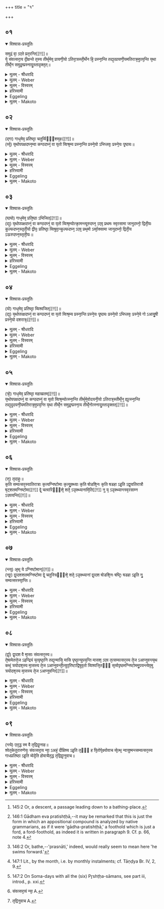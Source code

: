 +++
title = "१"

+++


##  ०१


<details open><summary>विश्वास-प्रस्तुतिः</summary>

समुद्रं वा᳘ ऽएते प्रत᳘रन्ति[[!!]]॥   
ये᳘ संवत्सरा᳘य दी᳘क्षन्ते त᳘स्य तीर्थ᳘मेव᳘ प्रायणी᳘यो ऽतिरा᳘त्रस्ती᳘र्थेन हि᳘ प्रस्ना᳘न्ति तद्य᳘त्प्रायणी᳘यमतिरात्र᳘मुपय᳘न्ति य᳘था तीर्थे᳘न समुद्र᳘म्प्रस्नायु᳘स्तादृक्त᳘त्॥
</details>

<details><summary>मूलम् - श्रीधरादि</summary>

समुद्रं वा᳘ ऽएते प्रत᳘रन्ति[[!!]]॥   
ये᳘ संवत्सरा᳘य दी᳘क्षन्ते त᳘स्य तीर्थ᳘मेव᳘ प्रायणी᳘यो ऽतिरा᳘त्रस्ती᳘र्थेन हि᳘ प्रस्ना᳘न्ति तद्य᳘त्प्रायणी᳘यमतिरात्र᳘मुपय᳘न्ति य᳘था तीर्थे᳘न समुद्र᳘म्प्रस्नायु᳘स्तादृक्त᳘त्॥
</details>

<details><summary>मूलम् - Weber</summary>

समुद्रं वा᳘ऽएते प्र᳘तरन्ति ॥  
ये᳘ संवत्सरा᳘य दीक्षन्ते त᳘स्य तीर्थ᳘मेव᳘ प्रायणी᳘योऽतिरा᳘त्रस्ती᳘र्थेन हि᳘ प्रस्ना᳘न्ति तद्य᳘त्प्रायणी᳘यमतिरात्र᳘मुपय᳘न्ति य᳘था तीर्थे᳘न समुद्रं᳘ प्रस्नायु᳘स्तादृक्त᳘त् ॥
</details>

<details><summary>मूलम् - विस्वरम्</summary>

**सम्वत्सरे समुद्रतरणोपासनम् ।**
 
समुद्रं वा एते प्रतरन्ति । ये संवत्सराय दीक्षन्ते । तस्य तीर्थमेव प्रायणीयो ऽतिरात्रः । तीर्थेन हि प्रस्नांति । तद्यत्प्रायणीयमतिरात्रमुपयन्ति । यथा तीर्थेन समुद्रं प्रस्नायुः । तादृक्तत् ॥ १ ॥ 
</details>

<details><summary>हरिस्वामी</summary>

"समुद्रं वा” एताभिः पंचभिः कण्डिकाभिः संवत्सरे समुद्रप्रतरणोपासनमुच्यते । तीर्थगाधोद्ध्युत्तरणपुनःप्रतरणानि च प्रायणीयादीनां नामान्येतानि प्रदर्श्यन्ते । उपासनारूपत्वाच्च फलम् । संवत्सरो ऽप्यत्र ईदृश एव द्रष्टव्यः । 'प्रस्नांति' "ष्णा शौचे" (धा. पा. अ. प. ४२) इत्येषः प्रपूर्वः प्रतरणे वर्तते । प्रतरतीत्यर्थः । 'प्रस्नायुः' प्रतरेयुः ॥ १ ॥ 
</details>

<details><summary>Eggeling</summary>

1. Verily, those who become initiated for (a sacrificial session of) a year cross an ocean: the Prāyaṇīya Atirātra is a flight of steps [^egg_440], for it is by means of a flight of steps that one enters (the water); and

[^egg_440]: 145:2 Or, a descent, a passage leading down to a bathing-place.

when they enter on the Prāyaṇīya Atirātra it is just as if they were entering the ocean by a flight of steps.
</details>

<details><summary>मूलम् - Makoto</summary>

समुद्रं᳓ वा᳓ एते᳓ प्र᳓तरन्ति ।॥  
ये᳓ संवत्सरा᳓य दीक्षन्ते त᳓स्य तीर्थ᳓म् एव᳓ प्रा᳓यणी᳓यो ऽतिरा᳓त्रस् ती᳓र्थेन हि᳓ प्रस्ना᳓न्ति त᳓द् य᳓त् प्रा᳓यणी᳓यम् अतिरा᳓त्र᳓म् उपय᳓न्ति य᳓था᳓ तीर्थे᳓न समुद्रं᳓ प्रस्ना᳓यु᳓स् ता᳓दृ᳓क्त᳓त् ॥॥
</details>


##  ०२


<details open><summary>विश्वास-प्रस्तुतिः</summary>

(द्गा) गाध᳘मेव᳘ प्रतिष्ठा᳘ चतुर्व्विᳫँ᳭शम᳘हः[[!!]]॥  
(र्य्य᳘) य᳘थोपपक्षदघ्न᳘म्वा कण्ठदघ्नं᳘ वा य᳘तो व्विश्र᳘म्य प्रस्ना᳘न्ति प्रस्ने᳘यो ऽभिप्लवः᳘ प्रस्ने᳘यः पृ᳘ष्ठ्यः॥
</details>

<details><summary>मूलम् - श्रीधरादि</summary>

(द्गा) गाध᳘मेव᳘ प्रतिष्ठा᳘ चतुर्व्विᳫँ᳭शम᳘हः[[!!]]॥  
(र्य्य᳘) य᳘थोपपक्षदघ्न᳘म्वा कण्ठदघ्नं᳘ वा य᳘तो व्विश्र᳘म्य प्रस्ना᳘न्ति प्रस्ने᳘यो ऽभिप्लवः᳘ प्रस्ने᳘यः पृ᳘ष्ठ्यः॥
</details>

<details><summary>मूलम् - Weber</summary>

गाध᳘मेव᳘ प्रतिष्ठा᳘ चतुर्विँश᳘म᳘हः ॥  
य᳘थोपपक्षदघ्नं᳘ वा कण्ठदघ्नं᳘ वा य᳘तो विश्र᳘म्य प्रस्ना᳘न्ति प्रस्ने᳘योऽभिप्लवः᳘ प्रस्ने᳘यः पृ᳘ष्ठ्यः ॥
</details>

<details><summary>मूलम् - विस्वरम्</summary>

गाधमेव प्रतिष्ठा चतुर्विंशमहः । यथोपपक्षदघ्नं वा कंठदघ्नं वा यतो विश्रम्य प्रस्नांति । प्रस्नेयो ऽभिप्लवः । प्रस्नेयः पृष्ठ्यः ॥ २ ॥ 
</details>

<details><summary>हरिस्वामी</summary>

गाधमेव ग्राह्यम् अल्पोदकम् । प्रतितिष्ठत्यस्यामितिं 'प्रतिष्ठा' । 'उपपक्षदघ्नं' पक्षयोः समीपमुपपक्षं प्रमाणमस्य उपपक्षदघ्नम् । कण्ठप्रमाणं 'कण्ठदघ्नं' । 'प्रस्नेयः' प्रस्नानार्हः प्रतरणार्ह इत्यर्थः ॥ २ ॥ 
</details>

<details><summary>Eggeling</summary>

2. The Caturviṁśa day is (in the form of) a foothold, a shallow place [^egg_441], such a one as (where the water reaches) either to the arm-pits or to the neck, whence, having rested, they enter [^egg_442] (the deep water). The Abhiplava is (a spot) suitable for swimming; and so is the Pr̥shṭḥya suitable for swimming.

[^egg_441]: 146:1 Gādham eva pratishṭḥā,--it may be remarked that this is just the form in which an appositional compound is analyzed by native grammarians, as if it were 'gādha-pratishṭḥā,' a foothold which is just a ford, a ford-foothold, as indeed it is written in paragraph 9. Cf. p. 66, note 4.

[^egg_442]: 146:2 Or, bathe,--'prasnāti,' indeed, would really seem to mean here 'he swims forward.'
</details>

<details><summary>मूलम् - Makoto</summary>

गा᳓ध᳓म् एव᳓ प्रतिष्ठा᳓ चतुर्विँश᳓म् अ᳓हः ।॥  
य᳓थोपपक्षदघ्नं᳓ वा᳓ कण्ठदघ्नं᳓ वा᳓ य᳓तो विश्र᳓म्य प्रस्ना᳓न्ति प्रस्ने᳓यो ऽभिप्लवः᳓ प्रस्ने᳓यः पृ᳓ष्ठ्यः ॥॥
</details>


##  ०३


<details open><summary>विश्वास-प्रस्तुतिः</summary>

(ष्ठ्यो) गाध᳘मेव᳘ प्रति᳘ष्ठा ऽभिजित्[[!!]]॥  
(द्य᳘) य᳘थोपपक्षदघ्नं᳘ वा कण्ठदघ्नं᳘ वा य᳘तो व्विश्र᳘म्योत्क्रा᳘मन्त्यूरुदघ्न᳘ ऽएव᳘ प्रथमः स्व᳘रसामा जानुदघ्नो᳘ द्विती᳘यः कुल्फदघ्न᳘स्तृती᳘यो द्वीपः᳘ प्रतिष्ठा᳘ व्विषुवा᳘न्कुल्फदघ्न᳘ ऽएव᳘ प्रथ᳘मो ऽर्व्वा᳘क्सामा जानुदघ्नो᳘ द्विती᳘य ऽऊरुदघ्न᳘स्तृती᳘यः॥
</details>

<details><summary>मूलम् - श्रीधरादि</summary>

(ष्ठ्यो) गाध᳘मेव᳘ प्रति᳘ष्ठा ऽभिजित्[[!!]]॥  
(द्य᳘) य᳘थोपपक्षदघ्नं᳘ वा कण्ठदघ्नं᳘ वा य᳘तो व्विश्र᳘म्योत्क्रा᳘मन्त्यूरुदघ्न᳘ ऽएव᳘ प्रथमः स्व᳘रसामा जानुदघ्नो᳘ द्विती᳘यः कुल्फदघ्न᳘स्तृती᳘यो द्वीपः᳘ प्रतिष्ठा᳘ व्विषुवा᳘न्कुल्फदघ्न᳘ ऽएव᳘ प्रथ᳘मो ऽर्व्वा᳘क्सामा जानुदघ्नो᳘ द्विती᳘य ऽऊरुदघ्न᳘स्तृती᳘यः॥
</details>

<details><summary>मूलम् - Weber</summary>

गाध᳘मेव᳘ प्रतिॗष्ठाभिजि᳟त् ॥  
य᳘थोपपक्षदघ्नं᳘ वा कण्ठदघ्नं᳘ वा य᳘तो विश्र᳘म्योत्क्रा᳘मन्त्यूरुदघ्न᳘ एव᳘ प्रथमः स्व᳘रसामा जानुदघ्नो᳘ द्विती᳘यः कुल्फदघ्न᳘स्तृती᳘यो द्वीपः᳘ प्रतिष्ठा᳘ विषुवा᳘न्कुल्फदघ्न᳘ एव᳘ प्रथॗमोऽर्वा᳘क्सामा जानुदघ्नो᳘ द्विती᳘य ऊरुदघ्न᳘स्तृती᳘यः ॥
</details>

<details><summary>मूलम् - विस्वरम्</summary>

गाधमेव प्रतिष्ठा ऽभिजित् । यथोपपक्षदघ्नं वा कण्ठदघ्नं वा यतो विश्रम्योत्क्रामन्ति । ऊरुदघ्न एव प्रथमः स्वरसामा । जानुदघ्नो द्वितीयः । कुल्फदघ्नस्तृतीयः । द्वीपः प्रतिष्ठा विषुवान् । कुल्पदघ्न एव प्रथमो ऽर्वाक्सामा । जानुदघ्नो द्वितीयः । ऊरुदघ्नस्तृतीयः ॥ ३ ॥ 
</details>

<details><summary>हरिस्वामी</summary>

सर्वान् कामान् अर्वाक् सुवृत्तः । अर्वाक् स च सामा इत्येवं प्राप्ते शाकपार्थिवादिवत्तत्पदलोपसमासः ॥ ३ ॥ ४ ॥ 
</details>

<details><summary>Eggeling</summary>

3. The Abhijit is a foothold, a shallow place, such a one as (where the water reaches) either to the arm-pits, or to the neck, whence, having rested, they come out (of the water). The first Svarasāman is thigh-deep, the second knee-deep, the third knuckle-deep. The Vishuvat is a foothold (in the form of) an island. The first (Svarasāman) with reversed Sāmans is knuckle-deep, the second knee-deep, and the third thigh-deep.
</details>

<details><summary>मूलम् - Makoto</summary>

गा᳓ध᳓म् एव᳓ प्रतिष्ठा᳙भिजि᳓त् ।॥  
य᳓थोपपक्षदघ्नं᳓ वा᳓ कण्ठदघ्नं᳓ वा᳓ य᳓तो विश्र᳓म्योत्क्रा᳓मन्त्य् ऊरुदघ्न᳓ एव᳓ प्रथमः᳓ स्व᳓रसा᳓मा᳓ जा᳓नुदघ्नो᳓ द्विती᳓यः कुल्फदघ्न᳓स् तृती᳓यो द्वीपः᳓ प्रतिष्ठा᳓ विषुवा᳓न् कुल्फदघ्न᳓ एव᳓ प्रथमो᳙ ऽर्वा᳓क्सा᳓मा᳓ जा᳓नुदघ्नो᳓ द्विती᳓य ऊरुदघ्न᳓स् तृती᳓यः ॥॥
</details>


##  ०४


<details open><summary>विश्वास-प्रस्तुतिः</summary>

(यो) गाध᳘मेव᳘ प्रतिष्ठा᳘ व्विश्वजित्[[!!]]॥  
(द्य᳘) य᳘थोपपक्षदघ्नं᳘ वा कण्ठदघ्नं᳘ वा य᳘तो व्विश्र᳘म्य प्रस्ना᳘न्ति प्रस्ने᳘यः पृ᳘ष्ठ्यः प्रस्ने᳘यो ऽभिप्लवः᳘ प्रस्ने᳘ये गो ऽआयु᳘षी प्रस्ने᳘यो दशरात्रः᳘[[!!]]॥
</details>

<details><summary>मूलम् - श्रीधरादि</summary>

(यो) गाध᳘मेव᳘ प्रतिष्ठा᳘ व्विश्वजित्[[!!]]॥  
(द्य᳘) य᳘थोपपक्षदघ्नं᳘ वा कण्ठदघ्नं᳘ वा य᳘तो व्विश्र᳘म्य प्रस्ना᳘न्ति प्रस्ने᳘यः पृ᳘ष्ठ्यः प्रस्ने᳘यो ऽभिप्लवः᳘ प्रस्ने᳘ये गो ऽआयु᳘षी प्रस्ने᳘यो दशरात्रः᳘[[!!]]॥
</details>

<details><summary>मूलम् - Weber</summary>

गाध᳘मेव᳘ प्रतिष्ठा᳘ विश्वजि᳟त् ॥  
य᳘थोपपक्षदघ्नं᳘ वा कण्ठदघ्नं᳘ वा य᳘तो विश्र᳘म्य प्रस्ना᳘न्ति प्रस्ने᳘यः पृ᳘ष्ठ्यः प्रस्ने᳘योऽभिप्लवः᳘ प्रस्ने᳘ये गोऽआयु᳘षी प्रस्ने᳘यो दशरा᳘त्रः ॥
</details>

<details><summary>मूलम् - विस्वरम्</summary>

गाधमेव प्रतिष्ठा विश्वजित् । यथोपपक्षदघ्नं वा कण्ठदघ्नं वा यतो विश्रम्य प्रस्नान्ति । प्रस्नेयः पृष्ठ्यः । प्रस्नेयो ऽभिप्लवः । प्रस्नेये गोआयुषी । प्रस्नेयो दशरात्रः ॥ ४ ॥ 
</details>

<details><summary>हरिस्वामी</summary>

[व्याख्यानं तृतीये]
</details>

<details><summary>Eggeling</summary>

4. The Viśvajit is a foothold, a shallow place, such a one as (where the water reaches) either to the arm-pits or to the neck, whence, having rested, he enters (the deep water again). The Pr̥shṭḥya is suitable for swimming, and so is the Abhiplava, and so are the Go and Āyus, and so is the Daśarātra.
</details>

<details><summary>मूलम् - Makoto</summary>

गा᳓ध᳓म् एव᳓ प्रतिष्ठा᳓ विश्वजि᳓त् ।॥  
य᳓थोपपक्षदघ्नं᳓ वा᳓ कण्ठदघ्नं᳓ वा᳓ य᳓तो विश्र᳓म्य प्रस्ना᳓न्ति प्रस्ने᳓यः पृ᳓ष्ठ्यः प्रस्ने᳓यो ऽभिप्लवः᳓ प्रस्ने᳓यो गोआ᳓यु᳓षी प्रस्ने᳓यो दशरा᳓त्रः᳓ ॥॥
</details>


##  ०५


<details open><summary>विश्वास-प्रस्तुतिः</summary>

(त्रो᳘) गाध᳘मेव᳘ प्रतिष्ठा᳘ महाव्व्रतम्[[!!]]॥  
य᳘थोपपक्षदघ्नं᳘ वा कण्ठदघ्नं᳘ वा य᳘तो व्विश्र᳘म्योत्स्ना᳘न्ति तीर्थ᳘मे᳘वोदयनी᳘यो ऽतिरात्र᳘स्तीर्थे᳘न᳘ ह्युत्स्ना᳘न्ति तद्य᳘दुदयनी᳘यमतिरात्र᳘मुपय᳘न्ति य᳘था तीर्थे᳘न समुद्र᳘म्प्रस्ना᳘य तीर्थे᳘नोत्स्नायु᳘स्तादृक्तत्[[!!]]॥
</details>

<details><summary>मूलम् - श्रीधरादि</summary>

(त्रो᳘) गाध᳘मेव᳘ प्रतिष्ठा᳘ महाव्व्रतम्[[!!]]॥  
य᳘थोपपक्षदघ्नं᳘ वा कण्ठदघ्नं᳘ वा य᳘तो व्विश्र᳘म्योत्स्ना᳘न्ति तीर्थ᳘मे᳘वोदयनी᳘यो ऽतिरात्र᳘स्तीर्थे᳘न᳘ ह्युत्स्ना᳘न्ति तद्य᳘दुदयनी᳘यमतिरात्र᳘मुपय᳘न्ति य᳘था तीर्थे᳘न समुद्र᳘म्प्रस्ना᳘य तीर्थे᳘नोत्स्नायु᳘स्तादृक्तत्[[!!]]॥
</details>

<details><summary>मूलम् - Weber</summary>

गाध᳘मेव᳘ प्रतिष्ठा᳘ महाव्रत᳟म् ॥  
य᳘थोपपक्षदघ्नं᳘ वा कण्ठदघ्नं᳘ वा य᳘तो विश्र᳘म्योत्स्ना᳘न्ति तीर्थ᳘मेॗवोदयनी᳘योऽतिरात्र᳘स्तीर्थे᳘नॗ ह्युत्स्ना᳘न्ति तद्य᳘दुदयनी᳘यमतिरात्र᳘मुपय᳘न्ति य᳘था तीर्थे᳘न समुद्रं᳘ प्रस्ना᳘य तीर्थे᳘नोत्स्नायु᳘स्तादृ᳘क्त᳟त् ॥
</details>

<details><summary>मूलम् - विस्वरम्</summary>

गाधमेव प्रतिष्ठा महाव्रतम् । यथोपपक्षदघ्नं वा कण्ठदघ्नं वा यतो विश्रम्योत्स्नान्ति । तीर्थमेवोदयनीयो ऽतिरात्रः । तीर्थेन ह्युत्स्नान्ति । तद्यदुदयनीयमतिरात्रमुपयन्ति । यथा तीर्थेन समुद्रं प्रस्नाय तीर्थेनोत्स्नायुः । तादृक्तत् ॥ ५ ॥ 
</details>

<details><summary>हरिस्वामी</summary>

'उत्स्नांति' उत्तरन्ति ॥ ५ ॥ 
</details>

<details><summary>Eggeling</summary>

5. The Mahāvrata is a foothold, a shallow place, such a one as (where the water reaches) either to the arm-pits or to the neck, whence, having rested,

they step out (of the water). The Udayanīya (concluding) Atirātra is a flight of steps, for it is by a flight of steps that people step out (of the water): thus, when they perform the Udayanīya Atirātra, it is just as if, having entered the sea by a flight of steps, they were to step out of it, by a flight of steps.
</details>

<details><summary>मूलम् - Makoto</summary>

गा᳓ध᳓म् एव᳓ प्रतिष्ठा᳓ महा᳓व्रत᳓म् ।॥  
य᳓थोपपक्षदघ्नं᳓ वा᳓ कण्ठदघ्नं᳓ वा᳓ य᳓तो विश्र᳓म्योत्स्ना᳓न्ति तीर्थ᳓म् एवो᳙दयनी᳓यो ऽतिरा᳓त्र᳓स् तीर्थे᳓न ह्य् उ᳙त्स्ना᳓न्ति त᳓द् य᳓द् उदयनी᳓यम् अतिरा᳓त्र᳓म् उपय᳓न्ति य᳓था᳓ तीर्थे᳓न समुद्रं᳓ प्रस्ना᳓य तीर्थे᳓नओत्स्ना᳓यु᳓स् ता᳓दृ᳓क् त᳓त् ॥॥
</details>


##  ०६


<details open><summary>विश्वास-प्रस्तुतिः</summary>

(त्त᳘) त᳘दाहुः॥  
क᳘ति सम्वत्सर᳘स्यातिरात्राः क᳘त्यग्निष्टोमाः क᳘त्यु᳘क्थ्याः क᳘ति षोडशि᳘नः क᳘ति षडहा ऽइ᳘ति ऽद्वा᳘वतिरात्रौ ष᳘ट्शतमग्निष्टोमा[[!!]] द्वे᳘ चत्वारिᳫँ᳭शे᳘ शते᳘ ऽउ᳘क्थ्यानामि᳘ति[[!!]] नु य᳘ ऽउ᳘क्थ्यान्त्स्व᳘रसाम्न ऽउपयन्ति[[!!]]॥
</details>

<details><summary>मूलम् - श्रीधरादि</summary>

(त्त᳘) त᳘दाहुः॥  
क᳘ति सम्वत्सर᳘स्यातिरात्राः क᳘त्यग्निष्टोमाः क᳘त्यु᳘क्थ्याः क᳘ति षोडशि᳘नः क᳘ति षडहा ऽइ᳘ति ऽद्वा᳘वतिरात्रौ ष᳘ट्शतमग्निष्टोमा[[!!]] द्वे᳘ चत्वारिᳫँ᳭शे᳘ शते᳘ ऽउ᳘क्थ्यानामि᳘ति[[!!]] नु य᳘ ऽउ᳘क्थ्यान्त्स्व᳘रसाम्न ऽउपयन्ति[[!!]]॥
</details>

<details><summary>मूलम् - Weber</summary>

त᳘दाहुः ॥  
क᳘ति संवत्सर᳘स्यातिरात्राः क᳘त्यग्निष्टोमाः क᳘त्युॗक्थ्याः क᳘ति षोडशिनः क᳘ति षडहा इ᳘ति द्वा᳘वतिरात्रौ ष᳘ट्शतमग्निष्टो᳘मा द्वे᳘ चत्वा᳘रिँशे शते᳘ऽउॗक्थ्याना᳘मिति नु य᳘ऽउॗक्थ्यान्त्स्व᳘रसाम्न उपय᳟न्ति ॥
</details>

<details><summary>मूलम् - विस्वरम्</summary>

तदाहुः- कति संवत्सरस्यातिरात्राः । कत्यग्निष्टोमाः । कत्युक्थ्याः । कति षोडशिनः । कति षडहा इति । द्वावतिरात्रौ । षट्शतमग्निष्टोमाः । द्वे चत्वारिंशे शते उक्थ्यानाम् । इति नु य उक्थ्यान् स्वरसाम्न उपयन्ति ॥ ६ ॥ 
</details>

<details><summary>हरिस्वामी</summary>

तदाहुः । 'कति' “श्रद्धाया वै देवाः" इत्यत्र प्रायणीयादीनि सप्तत्रिंशत् सौम्यान्युपक्रम्य "तदेतत्संवत्सरस्य जन्म" इत्युक्तम् । तथा "यद्वै दीक्षंते" इत्यत्रापि तान्येव सप्तत्रिंशतमुपन्यस्य "स एष संवत्सरस्त्रिमहाव्रतः" इत्युक्तम् । तथा "पुरुषो वै संवत्सरः" इत्यत्रापि तान्येवानुक्रांतानि । तथा "समुद्रं वा एते प्रतरन्ति" इत्यत्रापि तान्येवानुक्रांतानि । न च तावतीभिः संवत्सरः पूर्यते । तत्रावश्यं तेषामभ्यासेन संवत्सरः पूरणीयः प्राप्नोति । सः अभ्यासो ऽविशेषात् सर्वेषां तुल्यः प्रसज्यते । तन्निवृत्त्यर्थं पृष्ठ्याभिप्लवयोरेवाभ्यास उच्यते । सो ऽपि च प्रतिमासं चतुःकृत्वः अभिप्लवस्य षष्ठसप्तमद्वादशेषु मासेषु त्रिस्त्रिः, पृष्ठ्यस्य तु सकृत् प्रयोगः, इत्येष कल्पः । संख्याप्रश्नप्रतिवचनाभ्यां कथं (विदेशत्रा ?) क्रियते । **द्वावतिरात्रावि**त्यतिरात्रयोरनावृत्तिं दर्शयति । **षट्शतमग्निष्टोमा** इति पंचचत्वारिंशदभिप्लवाभ्यासाः । तत्र प्रथमांत्यावग्निष्टोमो उक्थ्या इतरे इति नवतिरभिप्लवाका अग्निष्टोमाः । पार्ष्ठिका द्वादश । प्रतिमासं पृष्ठ्यस्य प्रयोगात् । अभिजित् विश्वजित् महाव्रतं विषुवान् इत्येवं चत्वारो ऽग्निष्टोमाः । इत्येतदंगीकृत्याह- **षट्शतमग्निष्टोमा** इति । चतुर्विंशं त्वहः अत्र उक्थ्या एव अभिप्रेतम् । द्वे चत्वारिंशे शते उक्थ्यानाम् । प्रतिमासं विंशतिरुक्थ्या भवन्तीत्यभिप्रायः । चतुरभिप्लविके अर्थे स्पष्टमेव षष्ठे मासे ऽत्र छन्दोमाः आयुश्च । अविवाक्यं तु आंतरालिकम् । नोक्थ्येषु नाग्निष्टोमेषु संख्यातम् । एवं तावत् ये उक्थ्याः 'ते स्वरसाम्न उपयन्ति' । तेषां संख्या पूरणीया ॥ ६ ॥ 
</details>

<details><summary>Eggeling</summary>

6. Regarding this they say, 'How many Atirātras are there in the year, how many Agnishṭomas, how many Ukthyas, how many Shoḍaśins, how many Shaḍahas?'--Two Atirātras, a hundred and six Agnishṭomas, and two hundred and forty Ukthyas,--thus in the case of those who perform the Svarasāmans as Ukthyas.
</details>

<details><summary>मूलम् - Makoto</summary>

त᳓द् आ᳓हुः ।॥  
क᳓ति संवत्सर᳓स्या᳓तिरा᳓त्राः᳓ क᳓त्य् अग्निष्टोमाः᳓ क᳓त्य् उक्थ्याः᳙ क᳓ति षोडशिनः᳓ क᳓ति षडहा᳓ इ᳓ति द्वा᳓व् अतिरा᳓त्रौ᳓ ष᳓ट्शतम् अग्निष्टो᳓मा᳓ द्वे᳓ चत्वा᳓रिँशे शते᳓ उक्थ्या᳙ना᳓म् इ᳓ति नु᳓ य᳓ उक्थ्या᳙न्त् स्व᳓रसा᳓म्न उपय᳓न्ति ॥॥
</details>


##  ०७


<details open><summary>विश्वास-प्रस्तुतिः</summary>

(न्त्य᳘) अ᳘थ᳘ ये ऽग्निष्टोमान्[[!!]]॥  
(न्द्वा᳘) द्वा᳘दशशतमग्निष्टोमा द्वे᳘ चतुस्त्रिᳫँ᳭शे᳘ शते᳘ ऽउ᳘क्थ्यानां द्वा᳘दश षोडशि᳘नः षष्टिः᳘ षडहा ऽइ᳘ति नु᳘ सम्वत्सरस्या᳘प्तिः॥
</details>

<details><summary>मूलम् - श्रीधरादि</summary>

(न्त्य᳘) अ᳘थ᳘ ये ऽग्निष्टोमान्[[!!]]॥  
(न्द्वा᳘) द्वा᳘दशशतमग्निष्टोमा द्वे᳘ चतुस्त्रिᳫँ᳭शे᳘ शते᳘ ऽउ᳘क्थ्यानां द्वा᳘दश षोडशि᳘नः षष्टिः᳘ षडहा ऽइ᳘ति नु᳘ सम्वत्सरस्या᳘प्तिः॥
</details>

<details><summary>मूलम् - Weber</summary>

अ᳘थॗ येऽग्निष्टोमा᳟न् ॥  
द्वा᳘दशशतमग्निष्टोमा द्वे᳘ चतुस्त्रिँशे᳘ शते᳘ऽउॗक्थ्यानां द्वा᳘दश षोडशि᳘नः षष्टिः᳘ षडहा इ᳘ति नु᳘ संवत्सरस्या᳘प्तिः ॥
</details>

<details><summary>मूलम् - विस्वरम्</summary>

अथ ये ऽग्निष्टोमान् । द्वादशशतमग्निष्टोमाः । द्वे चतुस्त्रिंशे शते उक्थ्यानाम् । द्वादश षोडशिनः । षष्टिः षडहाः । इति नु संवत्सरस्याप्तिः ॥ ७ ॥ 
</details>

<details><summary>हरिस्वामी</summary>

**अथ ये ऽग्निष्टोमानि**ति । 'ये' तु 'अग्निष्टोमान्' स्वरसाम्न उपयन्ति । तेषां तैः षड्भिरग्निष्टोमैः सह 'द्वादशशतं' अग्निष्टोमानां भवति । तैरेव ऊनाः उक्थ्याः 'द्वे चतुस्त्रिंशे शते' भवन्ति । **द्वादश षोडशिन** इति । तेन द्वादशकृत्वः पृष्ठ्यः अभ्यस्यते इति गम्यते । **षष्टिः षडहा** इति । सप्तपंचाशत् पार्ष्ठिकाभिप्लविकास्त्रयः प्रायणीयादिभि: सह भाषिता इत्यभिप्रायः । विषुवांस्तु संवत्सरस्यात्मेति न संख्यातः । 'इति नु' तावत् संवत्सरस्याप्तिः पूरणमित्युपसंहारः ॥ ७ ॥ 
</details>

<details><summary>Eggeling</summary>

7. But in the case of those who perform them as Agnishṭomas, a hundred and twelve Agnishṭomas, two hundred and thirty-four Ukthyas, twelve Shoḍaśins, and sixty Shaḍahas. This, then, is how the year is obtained.
</details>

<details><summary>मूलम् - Makoto</summary>

अ᳓थ ये᳙ ऽग्निष्टोमा᳓न् ।॥  
द्वा᳓दशशतम् अग्निष्टोमा᳓ द्वे᳓ चतुस्त्रिँशे᳓ शते᳓ उक्थ्या᳙नां᳓ द्वा᳓दश षोडशि᳓नः षष्टिः᳓ षडहा᳓ इ᳓ति नु᳓ संवत्सरस्या᳓प्तिः ॥॥
</details>


##  ०८


<details open><summary>विश्वास-प्रस्तुतिः</summary>

(र्द्वा᳘) द्वा᳘दश वै मा᳘साः संवत्सर᳘स्य॥  
ते᳘षामेतत्ते᳘ज ऽइन्द्रियं य᳘त्पृष्ठा᳘नि तद्य᳘न्मासि᳘ मासि पृष्ठा᳘न्युपय᳘न्ति मासश᳘ ऽएव त᳘त्सम्वत्सर᳘स्य ते᳘ज ऽआप्नुवन्त्य᳘थ कथं᳘ त्रयोदश᳘स्य मा᳘सस्य ते᳘ज ऽआप्नुवन्ती᳘त्युप᳘रिष्टाद्विषुव᳘तो व्विश्वजि᳘तᳫँ᳭ स᳘र्व्वपृष्ठमग्निष्टोममु᳘पयन्त्येव᳘मु त्रयोदश᳘स्य मा᳘सस्य ते᳘ज ऽआप्नुवन्ति[[!!]]॥
</details>

<details><summary>मूलम् - श्रीधरादि</summary>

(र्द्वा᳘) द्वा᳘दश वै मा᳘साः संवत्सर᳘स्य॥  
ते᳘षामेतत्ते᳘ज ऽइन्द्रियं य᳘त्पृष्ठा᳘नि तद्य᳘न्मासि᳘ मासि पृष्ठा᳘न्युपय᳘न्ति मासश᳘ ऽएव त᳘त्सम्वत्सर᳘स्य ते᳘ज ऽआप्नुवन्त्य᳘थ कथं᳘ त्रयोदश᳘स्य मा᳘सस्य ते᳘ज ऽआप्नुवन्ती᳘त्युप᳘रिष्टाद्विषुव᳘तो व्विश्वजि᳘तᳫँ᳭ स᳘र्व्वपृष्ठमग्निष्टोममु᳘पयन्त्येव᳘मु त्रयोदश᳘स्य मा᳘सस्य ते᳘ज ऽआप्नुवन्ति[[!!]]॥
</details>

<details><summary>मूलम् - Weber</summary>

द्वा᳘दश वै मा᳘साः संवत्सर᳘स्य ॥  
ते᳘षामेतत्ते᳘ज इन्द्रियं य᳘त्पृष्ठा᳘नि तद्य᳘न्मासि᳘-मासि पृष्ठा᳘न्युपय᳘न्ति मासश᳘ एव त᳘त्संवत्सर᳘स्य ते᳘ज आप्नुवन्त्य᳘थ कथं᳘ त्रयोदश᳘स्य मा᳘सस्य ते᳘ज आप्नुवन्ती᳘त्युप᳘रिष्ठाद्विषुव᳘तो विश्वजि᳘तँ स᳘र्वपृष्ठमग्निष्टोममु᳘पयन्त्येव᳘मु त्रयोदश᳘स्य मा᳘सस्य ते᳘ज आ᳘प्नुवन्ति ॥
</details>

<details><summary>मूलम् - विस्वरम्</summary>

द्वादश वै मासाः संवत्सरस्य । तेषामेतत्तेजः, इंद्रियं-- यत्पृष्ठानि । तद्यन्मासि मासि पृष्ठान्युपयन्ति । मासश एव तत्संवत्सरस्य तेज आप्नुवन्ति । अथ कथं त्रयोदशस्य मासस्य तेज आप्नुवन्ति इति । उपरिष्टात् विषुवतो विश्वजितं सर्वपृष्ठमग्निष्टोममुपयन्ति । एवमु त्रयोदशस्य मासस्य तेज आप्नुवन्ति ॥ ८ ॥ 
</details>

<details><summary>हरिस्वामी</summary>

**द्वादश वै मासा** इति । 'द्वादश मासाः' प्रकल्प्यंते । पुनः प्रतिमासं 'पृष्ठ्यः' प्रयोक्तव्य इति पाठक्रमाच्च पूर्वपक्षे अभिप्लवपूर्वा मासाः । उत्तरपक्षे तु- पृष्ठ्यपूर्वाः सेत्स्यंति । तदाह- द्वादश मासाः । माससम्मिताः त्रिंशत्संख्याका अस्य कर्मसंवत्सरस्य भागाः कल्प्या इति शेषः । तेषां द्वादशानां माससम्मितानां कर्मभागानामन्तःस्थानां ‘तेजः' । "तिज निशाने" । (धा. पा. चु. प. ११९) इति धातुः । अतिशयेन तीक्ष्णं इन्द्रियं वर्द्धयन् स्वकार्यक्षमतममित्यर्थः । 'यत्पृष्टानि' पृष्टस्तोत्रसाधनानि रथंतरादीनि । तैरत्र पृष्ठ्याः षडहमुपयन्ति । तेन 'मासशः' मासे मासे संवत्सरस्य तेजसि स्थानमंगम् । तदाप्नुवन्तीत्येवं प्रतिमासं पृष्ठस्यावृत्तिरुच्यते । **अथ कथमि**ति । त्रयोदशमासस्य यत् । **एतद्ध स्मे**ति । 'गाधप्रतिष्ठा' (संवत्सराग्नितेजःस्वयेच्छेति द्रष्टव्यम् ?) सर्वेषामेतेषामत्र वचनात् ॥ ८ ॥ ९ ॥ 

इति श्रीमदाचार्यहरिस्वामिनः कृतौ माध्यन्दिनीयशतपथब्राह्मणभाष्ये द्वादशकाण्डे द्वितीये ऽध्याये प्रथमं ब्राह्मणम् ॥ (१२ । २ । १) ॥ 
</details>

<details><summary>Eggeling</summary>

8. There are twelve months in the year, and their vital energy and power are the Pr̥shṭḥas; and by performing the Pr̥shṭḥas month by month, they obtain, in monthly portions [^egg_443], that vital energy of the year.--'And how do they obtain the vital energy of the thirteenth (intercalary) month?' Well, subsequent to the Vishuvat day they perform the Viśvajit Agnishṭoma with all the Pr̥shṭḥas [^egg_444], and thus indeed they obtain the vital energy of the thirteenth month.

[^egg_443]: 147:1 Lit., by the month, i.e. by monthly instalments; cf. Tāṇḍya Br. IV, 2, 9.

[^egg_444]: 147:2 On Soma-days with all the (six) Pr̥shṭḥa-sāmans, see part iii, introd., p. xxi.
</details>

<details><summary>मूलम् - Makoto</summary>

द्वा᳓दश वै᳓ मा᳓साः᳓ संवत्सर᳓स्य ।॥  
ते᳓षा᳓म् एत᳓त् ते᳓ज इन्द्रियं᳓ य᳓त् पृष्था᳓नि त᳓द् य᳓न् मा᳓सि᳓मा᳓सि पृष्था᳓न्य् उपय᳓न्ति मा᳓सश᳓ एव᳓ त᳓त् संवत्सर᳓स्य ते᳓ज आ᳓प्नुवन्त्य् अ᳓थ कथं᳓ त्रयोदश᳓स्य मा᳓सस्य ते᳓ज आ᳓प्नुवन्ती᳓त्य् उप᳓रिष्टा᳓द् विषुव᳓तो विश्वजि᳓तँ स᳓र्वपृष्ठम् अग्निष्टोम᳓म् उ᳓पयन्त्य् एव᳓म् उ त्रयोदश᳓स्य मा᳓सस्य ते᳓ज आ᳓प्नुवन्ति ॥॥
</details>


##  ०९


<details open><summary>विश्वास-प्रस्तुतिः</summary>

(न्त्ये) एत᳘द्ध स्म वै त᳘द्विद्वा᳘नाह॥  
श्वेत᳘केतुरारुणेयः᳘ संवत्सरा᳘य न्वा᳘ ऽअहं᳘ दीक्षिष्य ऽइ᳘ति त᳘ᳫँ᳘ ह पि᳘तोपे᳘क्ष्योवाच व्वे᳘त्थ᳘ न्वायुष्मन्त्सम्वत्सर᳘स्य गाधप्रतिष्ठा ऽइ᳘ति व्वेदे᳘ति होवाचैत᳘द्ध त᳘द्विद्वा᳘नुवाच॥
</details>

<details><summary>मूलम् - श्रीधरादि</summary>

(न्त्ये) एत᳘द्ध स्म वै त᳘द्विद्वा᳘नाह॥  
श्वेत᳘केतुरारुणेयः᳘ संवत्सरा᳘य न्वा᳘ ऽअहं᳘ दीक्षिष्य ऽइ᳘ति त᳘ᳫँ᳘ ह पि᳘तोपे᳘क्ष्योवाच व्वे᳘त्थ᳘ न्वायुष्मन्त्सम्वत्सर᳘स्य गाधप्रतिष्ठा ऽइ᳘ति व्वेदे᳘ति होवाचैत᳘द्ध त᳘द्विद्वा᳘नुवाच॥
</details>

<details><summary>मूलम् - Weber</summary>

एत᳘द्ध स्म वै त᳘द्विद्वा᳘नाह ॥  
श्वेत᳘केतुरारुणेयः᳘ संवत्सरा᳘य न्वा᳘ऽअहं᳘ [^wbr_1] दीक्षिष्यऽइ᳘ति तँ᳘ ह पिॗतोपे᳘क्ष्योवाच वे᳘त्थॗ न्वायुष्मन्त्संवत्सर᳘स्य गाधप्रतिष्ठा इ᳘ति वेदे᳘ति होवाचैत᳘द्ध त᳘द्विद्वा᳘नुवाच [^wbr_2] ॥ ब्राह्मणम् ॥ ५ [२.१.] ॥ 

[^wbr_1]: संवत्सरा᳘यं न्या᳘ A.
[^wbr_2]: त᳘द्विनुवाच A.
</details>

<details><summary>मूलम् - विस्वरम्</summary>

एतद्ध स्म वै तद्विद्वानाह श्वेतकेतुरारुणेयः । संवत्सराय न्वा अहं दीक्षिष्य इति । तं ह पितोपेक्ष्योवाच । वेत्थ न्वायुष्मन् संवत्सरस्य गाधप्रतिष्ठा इति । वेदेति होवाच । तद्ध तद्विद्वानुवाच ॥ ९ ॥ 
</details>

<details><summary>हरिस्वामी</summary>

[व्याख्यानं अष्टमे]
</details>

<details><summary>Eggeling</summary>

9. Now, concerning this, Śvetaketu Āruṇeya,

knowing this, once said, 'I am now going to get myself initiated for one year.' His father, looking at him, said, 'Knowest thou, long-lived one, the fording-footholds of the year?'--'I know them,' he replied, for, indeed, he said this as one knowing it.
</details>

<details><summary>मूलम् - Makoto</summary>

एत᳓द् ध स्म वै᳓ त᳓द् विद्वा᳓न् आ᳓ह ।॥  
श्वेत᳓केतुर् आ᳓रुणेयः᳓ संवत्सरा᳓य न्वा᳓ अहं᳓ दीक्षिष्य इ᳓ति तँ᳓ ह पितो᳙पे᳓क्ष्योवा᳓च वे᳓त्थ न्वा᳙युष्मन्त् संवत्सर᳓स्य गा᳓धप्रतिष्ठा᳓ इ᳓ति वे᳓दे᳓ति होवा᳓चैत᳓द्ध त᳓द् विद्वा᳓न् उवा᳓च ॥॥
</details>

